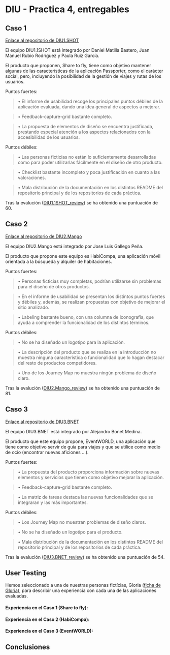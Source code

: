 # DIU - Practica 4, entregables


## Caso 1

[Enlace al repositorio de DIU1.SHOT](https://github.com/aluruiz/DIU20)

El equipo DIU1.1SHOT está integrado por Daniel Matilla Bastero, Juan Manuel Rubio Rodríguez y Paula Ruiz García.

El producto que proponen, Share to fly, tiene como objetivo mantener algunas de las características de la aplicación Passporter, como el carácter social, pero, incluyendo la posibilidad de la gestión de viajes y rutas de los usuarios.

Puntos fuertes:

>• El informe de usabilidad recoge los principales puntos débiles de la aplicación evaluada, dando una idea general de aspectos a mejorar.

>• Feedback-capture-grid bastante completo. 

>• La propuesta de elementos de diseño se encuentra justificada, prestando especial atención a los aspectos relacionados con la accesibilidad de los usuarios.

Puntos débiles:

>• Las personas ficticias no están lo suficientemente desarrolladas como para poder utilizarlas fácilmente en el diseño de otro producto.

>• Checklist bastante incompleto y poca justificación en cuanto a las valoraciones.

>• Mala distribución de la documentación en los distintos README del repositorio principal y de los repositorios de cada práctica.
    
Tras la evalución ([DIU1.1SHOT_review](DIU1.1SHOT_review.xls)) se ha obtenido una puntuación de 60.

## Caso 2

[Enlace al repositorio de DIU2.Mango](https://github.com/Dunspa/DIU20)

El equipo DIU2.Mango está integrado por Jose Luis Gallego Peña.

El producto que propone este equipo es HabiCompa, una aplicación móvil orientada a la búsqueda y alquiler de habitaciones.

Puntos fuertes:

>• Personas ficticias muy completas, podrían utilizarse sin problemas para el diseño de otros productos.

>• En el informe de usabilidad se presentan los distintos puntos fuertes y débiles y, además, se realizan propuestas con objetivo de mejorar el sitio analizado.

>• Labeling bastante bueno, con una columna de iconografía, que ayuda a comprender la funcionalidad de los distintos términos.

Puntos débiles:

>• No se ha diseñado un logotipo para la aplicación.

>• La descripción del producto que se realiza en la introducción no muestra ninguna característica o funcionalidad que lo hagan destacar del resto de productos competidores.

>• Uno de los Journey Map no muestra ningún problema de diseño claro.

Tras la evalución ([DIU2.Mango_review](DIU2.Mango_review.xls)) se ha obtenido una puntuación de 81.

## Caso 3

[Enlace al repositorio de DIU3.BNET](https://github.com/alejandrobonet/DIU20)

El equipo DIU3.BNET está integrado por Alejandro Bonet Medina.

El producto que este equipo propone, EventWORLD, una aplicación que tiene como objetivo servir de guía para viajes y que se utilice como medio de ocio (encontrar nuevas aficiones …).

Puntos fuertes:

>• La propuesta del producto proporciona información sobre nuevas elementos y servicios que tienen como objetivo mejorar la aplicación.

>• Feedback-capture-grid bastante completo. 

>• La matriz de tareas destaca las nuevas funcionalidades que se integraran y las más importantes.

Puntos débiles:

>• Los Journey Map no muestran problemas de diseño claros.

>• No se ha diseñado un logotipo para el producto.

>• Mala distribución de la documentación en los distintos README del repositorio principal y de los repositorios de cada práctica.

Tras la evalución ([DIU3.BNET_review](DIU3.BNET_review.xls)) se ha obtenido una puntuación de 54.

## User Testing

Hemos seleccionado a una de nuestras personas fictícias, Gloria ([ficha de Gloria](../P1/img/PersonaGloria.jpg)), para describir una experiencia con cada una de las aplicaciones evaluadas.

#### Experiencia en el Caso 1 (Share to fly):

#### Experiencia en el Caso 2 (HabiCompa):

#### Experiencia en el Caso 3 (EventWORLD):


## Conclusiones
